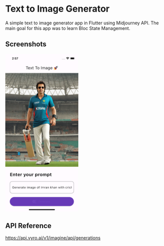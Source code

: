 
# Text to Image Generator

A simple text to image generator app in Flutter using Midjourney API.
The main goal for this app was to learn Bloc State Management.

## Screenshots

 <img src="screenshots/1.png" alt="" width="230">  

## API Reference
https://api.vyro.ai/v1/imagine/api/generations




